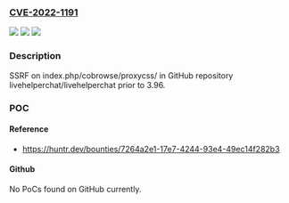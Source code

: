 ### [CVE-2022-1191](https://cve.mitre.org/cgi-bin/cvename.cgi?name=CVE-2022-1191)
![](https://img.shields.io/static/v1?label=Product&message=livehelperchat%2Flivehelperchat&color=blue)
![](https://img.shields.io/static/v1?label=Version&message=n%2Fa&color=blue)
![](https://img.shields.io/static/v1?label=Vulnerability&message=CWE-918%20Server-Side%20Request%20Forgery%20(SSRF)&color=brighgreen)

### Description

SSRF on index.php/cobrowse/proxycss/ in GitHub repository livehelperchat/livehelperchat prior to 3.96.

### POC

#### Reference
- https://huntr.dev/bounties/7264a2e1-17e7-4244-93e4-49ec14f282b3

#### Github
No PoCs found on GitHub currently.

